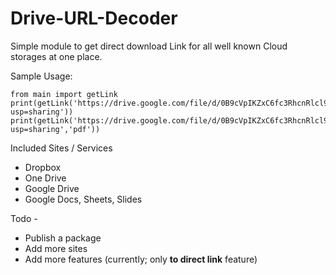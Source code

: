 # Drive-URL-Decoder

Simple module to get direct download Link for all well known Cloud storages at one place.

Sample Usage:
```
from main import getLink
print(getLink('https://drive.google.com/file/d/0B9cVpIKZxC6fc3RhcnRlcl9maWxlX2Rhc2hlclYw/view?usp=sharing'))
print(getLink('https://drive.google.com/file/d/0B9cVpIKZxC6fc3RhcnRlcl9maWxlX2Rhc2hlclYw/view?usp=sharing','pdf'))
```
Included Sites / Services

- Dropbox
- One Drive
- Google Drive
- Google Docs, Sheets, Slides

Todo -

- Publish a package
- Add more sites
- Add more features (currently; only **to direct link** feature)

